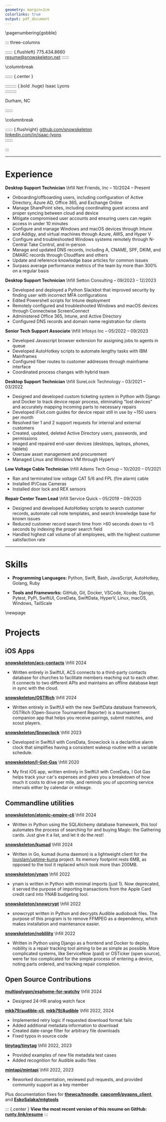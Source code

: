 ```yaml
---
geometry: margin=1cm
colorlinks: true
output: pdf_document
---
```

\pagenumbering{gobble}

::: three-columns

:::::: {.flushleft}
775.434.8660  
[resume@snowskeleton.net](mailto:resume@snowskeleton.net)
::::::

\columnbreak

:::::: {.center }

::::::::: {.bold .huge}
Isaac Lyons  
:::::::::

Durham, NC

::::::

\columnbreak

:::::: {.flushright}
[github.com/snowskeleton](https://github.com/snowskeleton)  
[linkedin.com/in/isaac-lyons](https://linkedin.com/in/isaac-lyons)  
::::::

:::

___
# Experience

**Desktop Support Technician**
\hfill
Net Friends, Inc
–
10/2024 – Present

- Onboarding/offboarding users, including configuration of Active Directory, Azure AD, Office 365, and Exchange Online
- Manage SharePoint sites, including coordinating guest access and proper syncing between cloud and device
- Mitigate compromised user accounts and ensuring users can regain access in under 10 minutes
- Configure and manage Windows and macOS devices through Intune and Addigy, and virtual machines through Azure, AWS, and Hyper V
- Configure and troubleshooted Windows systems remotely through N-Central Take Control, and in-person
- Manage and updated DNS records, including A, CNAME, SPF, DKIM, and DMARC records through Cloudflare and others
- Update and reference knowledge base articles for common issues
- Surpass average performance metrics of the team by more than 300% on a regular basis


**Desktop Support Technician**
\hfill
Setton Consulting
–
09/2023 – 12/2023

- Developed and deployed a Python Slackbot that improved security by finding user with incorrect MFA configurations
- Edited Powershell scripts for Intune deployment
- Remotely configured and troubleshooted Windows and macOS devices through Connectwise ScreenConnect
- Administered Office 365, Intune, and Active Directory
- Configured DNS records and domain name registration for clients


**Senior Tech Support Associate**
\hfill
Infosys Inc
–
05/2022 – 09/2023

- Developed Javascript browser extension for assigning jobs to agents in queue
- Developed AutoHotkey scripts to automate lengthy tasks with IBM Mainframes
- Configured fiber routes to customer addresses through mainframe interface
- Coordinated process changes with hybrid team


**Desktop Support Technician**
\hfill
SureLock Technology
–
03/2021 – 03/2022

- Designed and developed custom ticketing system in Python with Django and Docker to track device repair process,
eliminating "lost devices" and accurately mapping incoming parts to necessary repairs
- Developed iFixit.com guides for device repair still in use by ~150 users per month
- Resolved tier 1 and 2 support requests for internal and external customers
- Created, updated, deleted Active Directory users, passwords, and permissions
- Imaged and repaired end-user devices (desktops, laptops, phones, tablets)
- Oversaw asset management and procurement
- Managed Linux and Windows VM through HyperV


**Low Voltage Cable Technician**
\hfill
Adams Tech Group
–
10/2020 – 01/2021

- Ran and terminated low voltage CAT 5/6 and FPL (fire alarm) cable
- Installed IP/Coax Cameras
- Installed door lock and REX sensors


**Repair Center Team Lead**
\hfill
Service Quick
–
05/2019 – 09/2020

- Designed and developed AutoHotkey scripts to search customer records, automate call note templates, and search knowledge base for known issues
- Reduced customer record search time from >60 seconds down to <5 seconds by indexing the proper search field
- Handled highest call volume of all employees, with the highest customer satisfaction rate

___

# Skills

- **Programming Languages:**
Python, Swift, Bash, JavaScript, AutoHotkey, Golang, Ruby

- **Tools and Frameworks:**
GitHub, Git, Docker, VSCode, Xcode, Django, Pytest, PyPi, SwiftUI, CoreData, SwiftData, HyperV, Linux, macOS, Windows, TailScale


\newpage


# Projects

## iOS Apps

**[snowskeleton/acs-contacts](https://github.com/snowskeleton/acs-contacts)**
\hfill
2024

-  Written entirely in SwiftUI,
ACS connects to a third-party contacts database for churches to facilitate members reaching out to each other.
It connects to two different APIs and maintains an offline database kept in sync with the cloud.

**[snowskeleton/OSTRich](https://github.com/snowskeleton/ostrich-ios)**
\hfill
2024

-  Written entirely in SwiftUI with the new SwiftData database framework,
OSTRich (Open-Source Tournament Reporter) is a tournament companion app that helps you receive pairings, submit matches, and scout players.


**[snowskeleton/Snowclock](https://github.com/snowskeleton/Snowclock)**
\hfill
2023

- Developed in SwiftUI with CoreData, Snowclock is a declaritive alarm clock that simplifies having a consistent wakeup routine with a variable schedule.


**[snowskeleton/I-Got-Gas](https://github.com/snowskeleton/I-Got-Gas)**
\hfill
2020

- My first iOS app, written entirely in SwiftUI with CoreData,
I Got Gas helps track your car's expenses and gives you a breakdown of how much it costs to drive per mile,
and reminds you of upcoming service intervals either by calendar or mileage.


## Commandline utilities

**[snowskeleton/atomic-empire-cli](https://github.com/snowskeleton/atomic-empire-cli)**
\hfill
2024

- Written in Python using the SQLAlchemy database framework,
this tool automates the process of searching for and buying Magic: the Gathering cards.
Just give it a list, and let it do the rest!


**[snowskeleton/kumad](https://github.com/snowskeleton/kumad)**
\hfill
2024

- Written in Go, kumad (kuma daemon) is a lightweight client for the [louislam/uptime-kuma](https://github.com/louislam/uptime-kuma) project.
Its memory footprint rests 6MB, as opposed to the tool it replaced which took more than 200MB.


**[snowskeleton/ynam](https://github.com/snowskeleton/ynam)**
\hfill
2022

- ynam is written in Python with minimal imports (just 1).
Now deprecated, it served the purpose of importing transactions from the Apple Card credit card into YNAB budgeting tool.


**[snowskeleton/snowcrypt](https://github.com/snowskeleton/snowcrypt)**
\hfill
2022

- snowcrypt written in Python and decrypts Audible audiobook files.
The purpose of this program is to remove FFMPEG as a dependency,
which makes installation and maintenance easier.


**[snowskeleton/noblility](https://github.com/snowskeleton/nobility)**
\hfill
2022

- Written in Python using Django as a frontend and Docker to deploy,
nobility is a repair tracking tool aiming to be as simple as possible.
More complicated systems, like ServiceNow (paid) or OSTicker (open source), were far too complicated
for the simple process of entering a device, noting parts ordered, and tracking repair completion.


## Open Source Contributions

**[multipolygon/esphome-for-watchy](https://github.com/multipolygon/esphome-for-watchy)**
\hfill
2024

- Designed 24-HR analog watch face


**[mkb79/audible-cli](https://github.com/mkb79/audible-cli)**,
**[mkb79/Audible](https://github.com/mkb79/Audible)**
\hfill
2022, 2024

- Implemented retry logic if requested download format fails
- Added additional metadata information to download
- Created date-range filter for arbitrary file downloads
- Fixed typos in source code


**[tinytag/tinytag](https://github.com/tinytag/tinytag)**
\hfill
2022, 2023

- Provided examples of new file metadata test cases
- Added recognition for Audible audio files


**[mintapi/mintapi](https://github.com/mintapi/mintapi)**
\hfill
2022, 2023

- Reworked documentation, reviewed pull requests, and provided community support as a key member


Plus documentation fixes for **[thewca/tnoodle](https://github.com/thewca/tnoodle)**,
**[capcom6/pyapns_client](https://github.com/capcom6/pyapns_client)**,
and **[EskoSalaka/mtgtools](https://github.com/EskoSalaka/mtgtools)**

::: {.center }
**View the most recent version of this resume on GitHub: [runty.link/resume](https://runty.link/resume)**
:::
